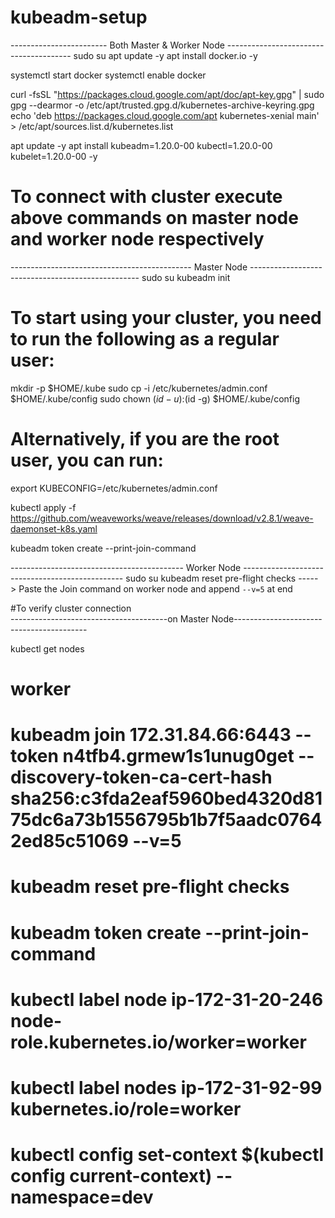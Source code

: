 # kubeadm-setup

------------------------ Both Master & Worker Node ---------------------------------------
sudo su
apt update -y
apt install docker.io -y

systemctl start docker
systemctl enable docker

curl -fsSL "https://packages.cloud.google.com/apt/doc/apt-key.gpg" | sudo gpg --dearmor -o /etc/apt/trusted.gpg.d/kubernetes-archive-keyring.gpg
echo 'deb https://packages.cloud.google.com/apt kubernetes-xenial main' > /etc/apt/sources.list.d/kubernetes.list

apt update -y
apt install kubeadm=1.20.0-00 kubectl=1.20.0-00 kubelet=1.20.0-00 -y

# To connect with cluster execute above commands on master node and worker node respectively
--------------------------------------------- Master Node -------------------------------------------------- 
sudo su
kubeadm init

# To start using your cluster, you need to run the following as a regular user:
  mkdir -p $HOME/.kube
  sudo cp -i /etc/kubernetes/admin.conf $HOME/.kube/config
  sudo chown $(id -u):$(id -g) $HOME/.kube/config

# Alternatively, if you are the root user, you can run:
  export KUBECONFIG=/etc/kubernetes/admin.conf
  
kubectl apply -f https://github.com/weaveworks/weave/releases/download/v2.8.1/weave-daemonset-k8s.yaml

kubeadm token create --print-join-command
  

------------------------------------------- Worker Node ------------------------------------------------ 
sudo su
kubeadm reset pre-flight checks
-----> Paste the Join command on worker node and append `--v=5` at end

#To verify cluster connection  
---------------------------------------on Master Node-----------------------------------------

kubectl get nodes 


# worker
# kubeadm join 172.31.84.66:6443 --token n4tfb4.grmew1s1unug0get     --discovery-token-ca-cert-hash sha256:c3fda2eaf5960bed4320d8175dc6a73b1556795b1b7f5aadc07642ed85c51069 --v=5
# kubeadm reset pre-flight checks
# kubeadm token create --print-join-command
# kubectl label node ip-172-31-20-246 node-role.kubernetes.io/worker=worker
# kubectl label nodes ip-172-31-92-99 kubernetes.io/role=worker
# kubectl config set-context $(kubectl config current-context) --namespace=dev
